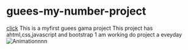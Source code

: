 # guees-my-number-project
[click](https://ozkan4186.github.io/guees-my-number-project/)
This is a myfirst guees gama project
This project has ahtml,css,javascript and bootstrap
1 am working do project a eveyday 
![Animationnnn](https://user-images.githubusercontent.com/109352349/193455708-26b8f167-27ba-4e1b-92bc-c8c73afff0f5.gif)

